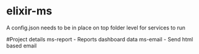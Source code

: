 # elixir-ms
A config.json needs to be in place on top folder level for services to run

#Project details
ms-report    -  Reports dashboard data
ms-email     -  Send html based email
